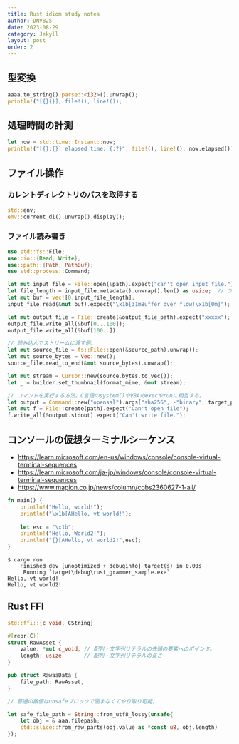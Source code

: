 ```yaml
---
title: Rust idiom study notes
author: DNV825
date: 2023-08-29
category: Jekyll
layout: post
order: 2
---
```


## 型変換

```rust
aaaa.to_string().parse::<i32>().unwrap();
println!("[{}{}], file!(), line!());
```

## 処理時間の計測

```rust
let now = std::time::Instant::now;
println!("[{}:{}] elapsed time: {:?}", file!(), line!(), now.elapsed());
```

## ファイル操作

### カレントディレクトリのパスを取得する

```rust
std::env;
emv::current_di().unwrap().display();
```

### ファイル読み書き

```rust
use std::fs::File;
use::io::{Read, Write};
use::path::{Path, PathBuf};
use std::process::Command;

let mut input_file = File::open(&path).expect("can't open input file.");
let file_length = input_file.metadata().unwrap().len() as usize;  // ファイルサイズを取得する方法。
let mut buf = vec![0;input_file_length];
input_file.read(&mut buf).expect("\x1b[31mBuffer over flow!\x1b[0m]"); // bufへファイルの内容を書き込む方法。

let mut output_file = File::create(&output_file_path).expect("xxxxx");
output_file.write_all(&buf[0...100]);
output_file.write_all(&buf[100..])

// 読み込んでストリームに渡す例。
let mut source_file = fs::File::open(&source_path).unwrap();
let mut source_bytes = Vec::new();
source_file.read_to_end(&mut source_bytes).unwrap();

let mut stream = Cursor::new(source.bytes.to_vec());
let _ = builder.set_thumbnail(format_mime, &mut stream);

// コマンドを実行する方法。C言語のsystem()やVBAのexecやrunに相当する。
let output = Command::new("openssl").args["sha256", -"binary", target_path]).output().expect("faild to run openssl sha256");
let mut f = File::create(path).expect("Can't open file");
f.write_all(&output.stdout).expect("Can't write file.");
```

## コンソールの仮想ターミナルシーケンス

- <https://learn.microsoft.com/en-us/windows/console/console-virtual-terminal-sequences>
- <https://learn.microsoft.com/ja-jp/windows/console/console-virtual-terminal-sequences>
- <https://www.mapion.co.jp/news/column/cobs2360627-1-all/>

```rust
fn main() {
    println!("Hello, world!");
    println!("\x1b[AHello, vt world!");
    
    let esc = "\x1b";
    println!("Hello, World2!");
    println!("{}[AHello, vt world2!",esc);
}
```

```shell
$ cargo run
    Finished dev [unoptimized + debuginfo] target(s) in 0.00s
     Running `target\debug\rust_grammer_sample.exe`
Hello, vt world!
Hello, vt world2!
```

## Rust FFI

```rust
std::ffi::{c_void, CString}

#[repr(C)]
struct RawAsset {
    value: *mut c_void, // 配列・文字列リテラルの先頭の要素へのポインタ。
    length: usize       // 配列・文字列リテラルの長さ
}

pub struct RawaaData {
    file_path: RawAsset,
}

// 普通の数値はunsafeブロックで囲まなくてやり取り可能。

let safe_file_path = String::from_utf8_lossy(unsafe{
    let obj = & aaa.filepash;
    std::slice::from_raw_parts(obj.value as *const u8, obj.length)
});
```
